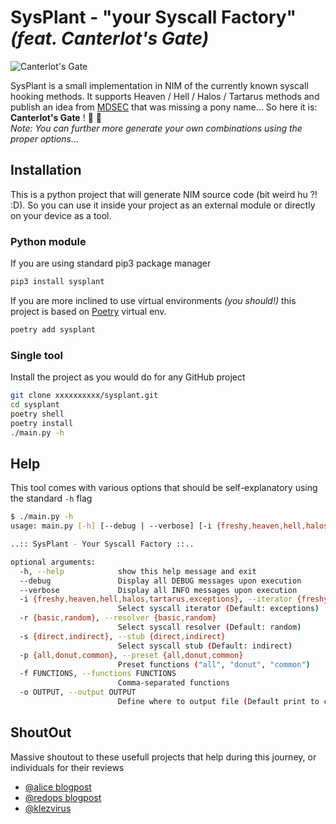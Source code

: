 # SysPlant - "your Syscall Factory" *(feat. Canterlot's Gate)*

![Canterlot's Gate](public/canterlot.jpeg)

SysPlant is a small implementation in NIM of the currently known syscall hooking methods. It supports Heaven / Hell / Halos / Tartarus methods and publish an idea from [MDSEC](https://www.mdsec.co.uk/2022/04/resolving-system-service-numbers-using-the-exception-directory/) that was missing a pony name... So here it is: **Canterlot's Gate** ! :unicorn: :rainbow:  
*Note: You can further more generate your own combinations using the proper options...*

## Installation
This is a python project that will generate NIM source code (bit weird hu ?! :D). So you can use it inside your project as an external module or directly on your device as a tool.

### Python module
If you are using standard pip3 package manager
```sh
pip3 install sysplant
```

If you are more inclined to use virtual environments *(you should!)* this project is based on [Poetry](https://python-poetry.org/) virtual env.
```sh
poetry add sysplant
```

### Single tool
Install the project as you would do for any GitHub project
```sh
git clone xxxxxxxxxx/sysplant.git
cd sysplant
poetry shell
poetry install
./main.py -h
```

## Help
This tool comes with various options that should be self-explanatory using the standard `-h` flag
```sh
$ ./main.py -h
usage: main.py [-h] [--debug | --verbose] [-i {freshy,heaven,hell,halos,tartarus,exceptions}] [-r {basic,random}] [-s {direct,indirect}] [-p {all,donut,common} | -f FUNCTIONS] [-o OUTPUT]

..:: SysPlant - Your Syscall Factory ::..

optional arguments:
  -h, --help            show this help message and exit
  --debug               Display all DEBUG messages upon execution
  --verbose             Display all INFO messages upon execution
  -i {freshy,heaven,hell,halos,tartarus,exceptions}, --iterator {freshy,heaven,hell,halos,tartarus,exceptions}
                        Select syscall iterator (Default: exceptions)
  -r {basic,random}, --resolver {basic,random}
                        Select syscall resolver (Default: random)
  -s {direct,indirect}, --stub {direct,indirect}
                        Select syscall stub (Default: indirect)
  -p {all,donut,common}, --preset {all,donut,common}
                        Preset functions ("all", "donut", "common")
  -f FUNCTIONS, --functions FUNCTIONS
                        Comma-separated functions
  -o OUTPUT, --output OUTPUT
                        Define where to output file (Default print to cli)
```

## ShoutOut
Massive shoutout to these usefull projects that help during this journey, or individuals for their reviews
- [@alice blogpost](https://alice.climent-pommeret.red/posts/direct-syscalls-hells-halos-syswhispers2/)
- [@redops blogpost](https://redops.at/en/blog/direct-syscalls-a-journey-from-high-to-low)
- [@klezvirus](https://github.com/klezVirus/)